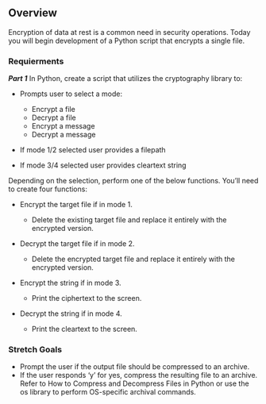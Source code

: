 ## Overview
Encryption of data at rest is a common need in security operations. Today you will begin development of a Python script that encrypts a single file.

### Requierments

***Part 1***
In Python, create a script that utilizes the cryptography library to:

* Prompts user to select a mode:
    * Encrypt a file
    * Decrypt a file
    * Encrypt a message
    * Decrypt a message

* If mode 1/2 selected user provides a filepath
* If mode 3/4 selected user provides cleartext string

Depending on the selection, perform one of the below functions. You’ll need to create four functions:

* Encrypt the target file if in mode 1.
    * Delete the existing target file and replace it entirely with the encrypted version.

* Decrypt the target file if in mode 2.
    * Delete the encrypted target file and replace it entirely with the encrypted version.

* Encrypt the string if in mode 3.
    * Print the ciphertext to the screen.

* Decrypt the string if in mode 4.
    * Print the cleartext to the screen.   


### Stretch Goals
* Prompt the user if the output file should be compressed to an archive.
* If the user responds ‘y’ for yes, compress the resulting file to an archive. Refer to How to Compress and Decompress Files in Python or use the os library to perform OS-specific archival commands.

